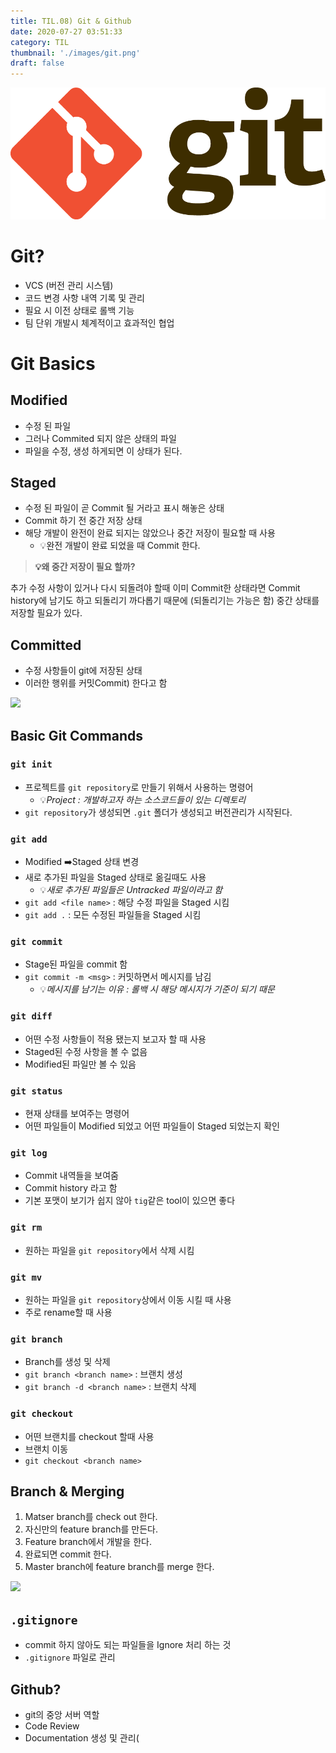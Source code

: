 ```yaml
---
title: TIL.08) Git & Github
date: 2020-07-27 03:51:33
category: TIL
thumbnail: './images/git.png'
draft: false
---
```


![](./images/git.png)

# Git?

- VCS (버전 관리 시스템)
- 코드 변경 사항 내역 기록 및 관리
- 필요 시 이전 상태로 롤백 기능
- 팀 단위 개발시 체계적이고 효과적인 협업

# Git Basics

## Modified

- 수정 된 파일
- 그러나 Commited 되지 않은 상태의 파일
- 파일을 수정, 생성 하게되면 이 상태가 된다.

## Staged

- 수정 된 파일이 곧 Commit 될 거라고 표시 해놓은 상태
- Commit 하기 전 중간 저장 상태
- 해당 개발이 완전이 완료 되지는 않았으나 중간 저장이 필요할 때 사용
    - 💡완전 개발이 완료 되었을 때 Commit 한다.

> **💡왜 중간 저장이 필요 할까?**
>
추가 수정 사항이 있거나 다시 되돌려야 할때 이미 Commit한 상태라면 Commit history에 남기도 하고 되돌리기 까다롭기 때문에 (되돌리기는 가능은 함) 중간 상태를 저장할 필요가 있다.

## Committed

- 수정 사항들이 git에 저장된 상태
- 이러한 행위를 커밋Commit) 한다고 함

![](https://images.velog.io/images/yongineer1990/post/8b07e8b0-5d91-4dad-8474-635c102275db/image.png)

## Basic Git Commands

### `git init`

- 프로젝트를 `git repository`로 만들기 위해서 사용하는 명령어
    - 💡_Project : 개발하고자 하는 소스코드들이 있는 디렉토리_
- `git repository`가 생성되면 `.git` 폴더가 생성되고 버전관리가 시작된다.

### `git add`

- Modified ➡️Staged 상태 변경
- 새로 추가된 파일을 Staged 상태로 옮길때도 사용
    - 💡_새로 추가된 파일들은 Untracked 파일이라고 함_
- `git add <file name>` : 해당 수정 파일을 Staged 시킴
- `git add .` : 모든 수정된 파일들을 Staged 시킴

### `git commit`

- Stage된 파일을 commit 함
- `git commit -m <msg>` : 커밋하면서 메시지를 남김
    - 💡_메시지를 남기는 이유 : 롤백 시 해당 메시지가 기준이 되기 때문_

### `git diff`

- 어떤 수정 사항들이 적용 됐는지 보고자 할 때 사용
- Staged된 수정 사항을 볼 수 없음
- Modified된 파일만 볼 수 있음

### `git status`

- 현재 상태를 보여주는 명령어
- 어떤 파일들이 Modified 되었고 어떤 파일들이 Staged 되었는지 확인

### `git log`

- Commit 내역들을 보여줌
- Commit history 라고 함
- 기본 포맷이 보기가 쉽지 않아 `tig`같은 tool이 있으면 좋다

### `git rm`

- 원하는 파일을 `git repository`에서 삭제 시킴

### `git mv`

- 원하는 파일을 `git repository`상에서 이동 시킬 때 사용
- 주로 rename할 때 사용

### `git branch`

- Branch를 생성 및 삭제
- `git branch <branch name>` : 브랜치 생성
- `git branch -d <branch name>` : 브랜치 삭제

### `git checkout`

- 어떤 브랜치를 checkout 할때 사용
- 브랜치 이동
- `git checkout <branch name>`

## Branch & Merging

1. Matser branch를 check out 한다.
2. 자신만의 feature branch를 만든다.
3. Feature branch에서 개발을 한다.
4. 완료되면 commit 한다.
5. Master branch에 feature branch를 merge 한다.

![](https://images.velog.io/images/yongineer1990/post/6f514a73-8e98-4b08-a688-f71eb6e3169b/image.png)

## `.gitignore`

- commit 하지 않아도 되는 파일들을 Ignore 처리 하는 것
- `.gitignore` 파일로 관리

## Github?

- git의 중앙 서버 역할
- Code Review
- Documentation 생성 및 관리(

